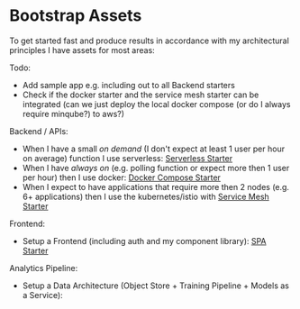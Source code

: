 # Bootstrap Assets

To get started fast and produce results in accordance with my architectural principles I have assets for most areas:

Todo: 
* Add sample app e.g. including out to all Backend starters
* Check if the docker starter and the service mesh starter can be integrated (can we just deploy the local docker compose (or do I always require minqube?)  to aws?)

Backend / APIs:
* When I have a small *on demand* (I don't expect at least 1 user per hour on average) function I use serverless: [Serverless Starter](#) 
* When I have *always on* (e.g. polling function or expect more then 1 user per hour) then I use docker: [Docker Compose Starter](#) 
* When I expect to have applications that require more then 2 nodes (e.g. 6+ applications) then I use the kubernetes/istio with [Service Mesh Starter](https://github.com/denseidel/cloud-setup)

Frontend: 
* Setup a Frontend \(including auth and my component library\): [SPA Starter](#)

Analytics Pipeline:
* Setup a Data Architecture \(Object Store + Training Pipeline + Models as a Service\): 



